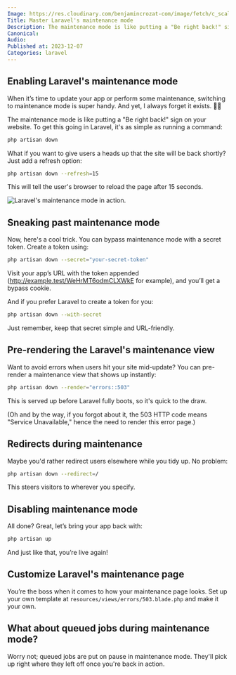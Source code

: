 ```yaml
---
Image: https://res.cloudinary.com/benjamincrozat-com/image/fetch/c_scale,f_webp,q_auto,w_1200/https://github.com/benjamincrozat/content/assets/3613731/827ff581-35ec-4cef-a704-7a0d278e6441
Title: Master Laravel's maintenance mode
Description: The maintenance mode is like putting a "Be right back!" sign on your website. Learn how to get it going.
Canonical: 
Audio:
Published at: 2023-12-07
Categories: laravel
---
```


## Enabling Laravel's maintenance mode

When it’s time to update your app or perform some maintenance, switching to maintenance mode is super handy. And yet, I always forget it exists. 🤦‍♂️

The maintenance mode is like putting a "Be right back!" sign on your website. To get this going in Laravel, it's as simple as running a command:

```bash
php artisan down
```

What if you want to give users a heads up that the site will be back shortly? Just add a refresh option:

```bash
php artisan down --refresh=15
```
 
This will tell the user's browser to reload the page after 15 seconds.

![Laravel's maintenance mode in action.](https://res.cloudinary.com/benjamincrozat-com/image/fetch/c_scale,f_webp,q_auto,w_1200/https://github.com/benjamincrozat/content/assets/3613731/ecb02026-0087-4201-89ca-c747c45702e9)

## Sneaking past maintenance mode

Now, here's a cool trick. You can bypass maintenance mode with a secret token. Create a token using:

```bash
php artisan down --secret="your-secret-token"
```

Visit your app’s URL with the token appended (http://example.test/WeHrMT6odmCLXWkE for example), and you’ll get a bypass cookie. 

And if you prefer Laravel to create a token for you:

```bash
php artisan down --with-secret
```

Just remember, keep that secret simple and URL-friendly.

## Pre-rendering the Laravel's maintenance view

Want to avoid errors when users hit your site mid-update? You can pre-render a maintenance view that shows up instantly:

```bash
php artisan down --render="errors::503"
```

This is served up before Laravel fully boots, so it's quick to the draw.

(Oh and by the way, if you forgot about it, the 503 HTTP code means "Service Unavailable," hence the need to render this error page.)

## Redirects during maintenance

Maybe you'd rather redirect users elsewhere while you tidy up. No problem:

```bash
php artisan down --redirect=/
```

This steers visitors to wherever you specify.

## Disabling maintenance mode

All done? Great, let’s bring your app back with:

```bash
php artisan up
```

And just like that, you’re live again!

## Customize Laravel's maintenance page

You’re the boss when it comes to how your maintenance page looks. Set up your own template at `resources/views/errors/503.blade.php` and make it your own.

## What about queued jobs during maintenance mode?

Worry not; queued jobs are put on pause in maintenance mode. They'll pick up right where they left off once you're back in action.
